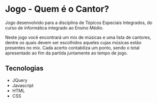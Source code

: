 # Jogo - Quem é o Cantor?
Jogo desenvolvido para a disciplina de Tópicos Especiais Integrados, do curso de informática integrado ao Ensino Médio.

Neste jogo você encontrará um mix de músicas e uma lista de cantores, dentre os quais devem ser escolhidos aqueles cujas músicas estão presentes no mix. Cada acerto contabiliza um ponto, sendo o total apresentado ao fim da partida juntamente ao tempo de jogo.

## Tecnologias
- JQuery
- Javascript
- HTML
- CSS
